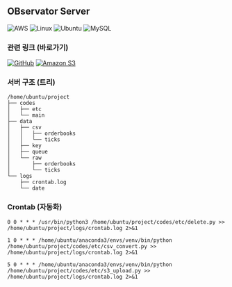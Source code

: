 ## OBservator Server
![AWS](https://img.shields.io/badge/AWS-%23FF9900.svg?style=for-the-badge&logo=amazon-aws&logoColor=white)
![Linux](https://img.shields.io/badge/Linux-FCC624?style=for-the-badge&logo=linux&logoColor=black)
![Ubuntu](https://img.shields.io/badge/Ubuntu-E95420?style=for-the-badge&logo=ubuntu&logoColor=white)
![MySQL](https://img.shields.io/badge/mysql-4479A1.svg?style=for-the-badge&logo=mysql&logoColor=white)

### 관련 링크 (바로가기)
[![GitHub](https://img.shields.io/badge/github-%23121011.svg?style=for-the-badge&logo=github&logoColor=white)](https://github.com/CSID-DGU/2024-2-SCS4031-Happy-7)
[![Amazon S3](https://img.shields.io/badge/Amazon%20S3-FF9900?style=for-the-badge&logo=amazons3&logoColor=white)
](https://observator-s3.s3.amazonaws.com)

### 서버 구조 (트리)
```
/home/ubuntu/project
├── codes
│   ├── etc
│   └── main
├── data
│   ├── csv
│   │   ├── orderbooks
│   │   └── ticks
│   ├── key
│   ├── queue
│   └── raw
│       ├── orderbooks
│       └── ticks
└── logs
    ├── crontab.log
    └── date
```

### Crontab (자동화)
```
0 0 * * * /usr/bin/python3 /home/ubuntu/project/codes/etc/delete.py >> /home/ubuntu/project/logs/crontab.log 2>&1

1 0 * * * /home/ubuntu/anaconda3/envs/venv/bin/python /home/ubuntu/project/codes/etc/csv_convert.py >> /home/ubuntu/project/logs/crontab.log 2>&1

5 0 * * * /home/ubuntu/anaconda3/envs/venv/bin/python /home/ubuntu/project/codes/etc/s3_upload.py >> /home/ubuntu/project/logs/crontab.log 2>&1
```
